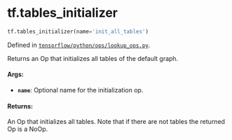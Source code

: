 <div itemscope itemtype="http://developers.google.com/ReferenceObject">
<meta itemprop="name" content="tf.tables_initializer" />
<meta itemprop="path" content="Stable" />
</div>

# tf.tables_initializer

``` python
tf.tables_initializer(name='init_all_tables')
```



Defined in [`tensorflow/python/ops/lookup_ops.py`](https://www.tensorflow.org/code/tensorflow/python/ops/lookup_ops.py).

Returns an Op that initializes all tables of the default graph.

#### Args:

* <b>`name`</b>: Optional name for the initialization op.


#### Returns:

An Op that initializes all tables.  Note that if there are
not tables the returned Op is a NoOp.